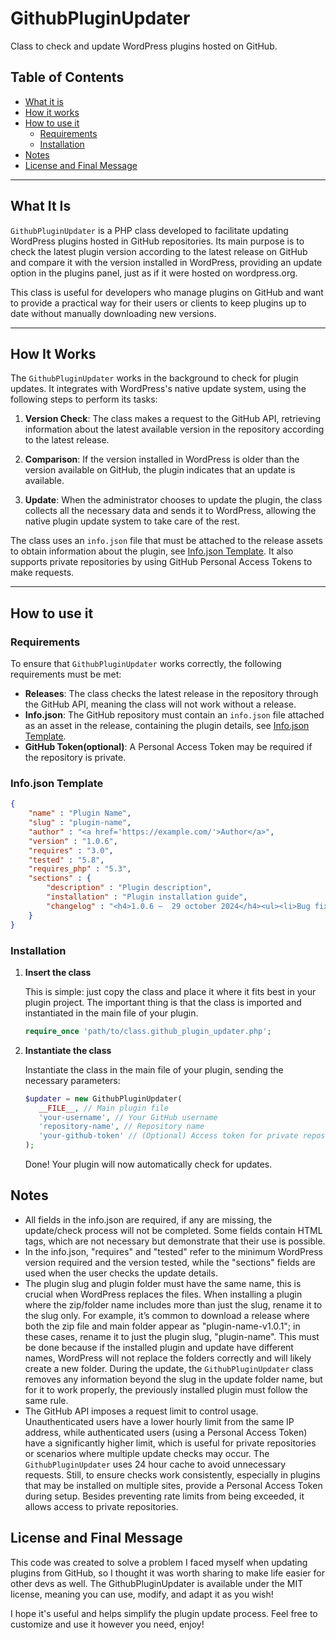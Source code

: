 # GithubPluginUpdater

Class to check and update WordPress plugins hosted on GitHub.

## Table of Contents

- [What it is](#what-it-is)
- [How it works](#how-it-works)
- [How to use it](#how-to-use-it)
  - [Requirements](#requirements)
  - [Installation](#installation)
- [Notes](#notes)
- [License and Final Message](#license-and-final-message)

---

## What It Is

`GithubPluginUpdater` is a PHP class developed to facilitate updating WordPress plugins hosted in GitHub repositories. Its main purpose is to check the latest plugin version according to the latest release on GitHub and compare it with the version installed in WordPress, providing an update option in the plugins panel, just as if it were hosted on wordpress.org.

This class is useful for developers who manage plugins on GitHub and want to provide a practical way for their users or clients to keep plugins up to date without manually downloading new versions.

---

## How It Works

The `GithubPluginUpdater` works in the background to check for plugin updates. It integrates with WordPress's native update system, using the following steps to perform its tasks:

1. **Version Check**: The class makes a request to the GitHub API, retrieving information about the latest available version in the repository according to the latest release.
   
2. **Comparison**: If the version installed in WordPress is older than the version available on GitHub, the plugin indicates that an update is available.

3. **Update**: When the administrator chooses to update the plugin, the class collects all the necessary data and sends it to WordPress, allowing the native plugin update system to take care of the rest.

The class uses an `info.json` file that must be attached to the release assets to obtain information about the plugin, see [Info.json Template](#infojson-template). It also supports private repositories by using GitHub Personal Access Tokens to make requests.

---

## How to use it

### Requirements

To ensure that `GithubPluginUpdater` works correctly, the following requirements must be met:

- **Releases**: The class checks the latest release in the repository through the GitHub API, meaning the class will not work without a release.
- **Info.json**: The GitHub repository must contain an `info.json` file attached as an asset in the release, containing the plugin details, see [Info.json Template](#infojson-template).
- **GitHub Token(optional)**: A Personal Access Token may be required if the repository is private.

### Info.json Template
```json
{
    "name" : "Plugin Name",
    "slug" : "plugin-name",
    "author" : "<a href='https://example.com/'>Author</a>",
    "version" : "1.0.6",
    "requires" : "3.0",
    "tested" : "5.8",
    "requires_php" : "5.3",
    "sections" : {
        "description" : "Plugin description",
        "installation" : "Plugin installation guide",
        "changelog" : "<h4>1.0.6 –  29 october 2024</h4><ul><li>Bug fixes.</li></ul>"
    }
}
```

### Installation

1. **Insert the class**
   
   This is simple: just copy the class and place it where it fits best in your plugin project. The important thing is that the class is imported and instantiated in the main file of your plugin.
   ```php
   require_once 'path/to/class.github_plugin_updater.php';

2. **Instantiate the class**
   
   Instantiate the class in the main file of your plugin, sending the necessary parameters:
   ```php
   $updater = new GithubPluginUpdater(
      __FILE__, // Main plugin file
      'your-username', // Your GitHub username
      'repository-name', // Repository name
      'your-github-token' // (Optional) Access token for private repositories
   );
   ```
   Done! Your plugin will now automatically check for updates.

## Notes

- All fields in the info.json are required, if any are missing, the update/check process will not be completed. Some fields contain HTML tags, which are not necessary but demonstrate that their use is possible.
- In the info.json, "requires" and "tested" refer to the minimum WordPress version required and the version tested, while the "sections" fields are used when the user checks the update details.
- The plugin slug and plugin folder must have the same name, this is crucial when WordPress replaces the files. When installing a plugin where the zip/folder name includes more than just the slug, rename it to the slug only. For example, it’s common to download a release where both the zip file and main folder appear as "plugin-name-v1.0.1"; in these cases, rename it to just the plugin slug, "plugin-name". This must be done because if the installed plugin and update have different names, WordPress will not replace the folders correctly and will likely create a new folder. During the update, the `GithubPluginUpdater` class removes any information beyond the slug in the update folder name, but for it to work properly, the previously installed plugin must follow the same rule.
- The GitHub API imposes a request limit to control usage. Unauthenticated users have a lower hourly limit from the same IP address, while authenticated users (using a Personal Access Token) have a significantly higher limit, which is useful for private repositories or scenarios where multiple update checks may occur. The `GithubPluginUpdater` uses 24 hour cache to avoid unnecessary requests. Still, to ensure checks work consistently, especially in plugins that may be installed on multiple sites, provide a Personal Access Token during setup. Besides preventing rate limits from being exceeded, it allows access to private repositories.

## License and Final Message

This code was created to solve a problem I faced myself when updating plugins from GitHub, so I thought it was worth sharing to make life easier for other devs as well. The GithubPluginUpdater is available under the MIT license, meaning you can use, modify, and adapt it as you wish!

I hope it's useful and helps simplify the plugin update process. Feel free to customize and use it however you need, enjoy!

   
